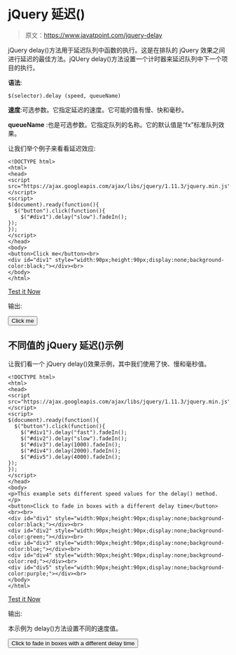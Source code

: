 # jQuery 延迟()

> 原文：<https://www.javatpoint.com/jquery-delay>

jQuery delay()方法用于延迟队列中函数的执行。这是在排队的 jQuery 效果之间进行延迟的最佳方法。jQUery delay()方法设置一个计时器来延迟队列中下一个项目的执行。

**语法**:

```
$(selector).delay (speed, queueName) 

```

**速度**:可选参数。它指定延迟的速度。它可能的值有慢、快和毫秒。

**queueName** :也是可选参数。它指定队列的名称。它的默认值是“fx”标准队列效果。

让我们举个例子来看看延迟效应:

```
<!DOCTYPE html>  
<html>  
<head>  
<script src="https://ajax.googleapis.com/ajax/libs/jquery/1.11.3/jquery.min.js"></script>  
<script>  
$(document).ready(function(){  
  $("button").click(function(){  
    $("#div1").delay("slow").fadeIn();  
});  
});  
</script>  
</head>  
<body>  
<button>Click me</button><br>
<div id="div1" style="width:90px;height:90px;display:none;background-color:black;"></div><br>  
</body>  
</html>  

```

[Test it Now](https://www.javatpoint.com/oprweb/test.jsp?filename=jquerydelay2)

输出:

<button class="b2">Click me</button>

## 不同值的 jQuery 延迟()示例

让我们看一个 jQuery delay()效果示例，其中我们使用了快、慢和毫秒值。

```
<!DOCTYPE html>  
<html>  
<head>  
<script src="https://ajax.googleapis.com/ajax/libs/jquery/1.11.3/jquery.min.js"></script>  
<script>  
$(document).ready(function(){  
  $("button").click(function(){  
    $("#div1").delay("fast").fadeIn();  
    $("#div2").delay("slow").fadeIn();  
    $("#div3").delay(1000).fadeIn();  
    $("#div4").delay(2000).fadeIn();  
    $("#div5").delay(4000).fadeIn();  
});  
});  
</script>  
</head>  
<body>  
<p>This example sets different speed values for the delay() method.</p>  
<button>Click to fade in boxes with a different delay time</button>  
<br><br>  
<div id="div1" style="width:90px;height:90px;display:none;background-color:black;"></div><br>  
<div id="div2" style="width:90px;height:90px;display:none;background-color:green;"></div><br>  
<div id="div3" style="width:90px;height:90px;display:none;background-color:blue;"></div><br>  
<div id="div4" style="width:90px;height:90px;display:none;background-color:red;"></div><br>  
<div id="div5" style="width:90px;height:90px;display:none;background-color:purple;"></div><br>  
</body>  
</html>  

```

[Test it Now](https://www.javatpoint.com/oprweb/test.jsp?filename=jquerydelay1)

输出:

本示例为 delay()方法设置不同的速度值。

<button class="b1">Click to fade in boxes with a different delay time</button>